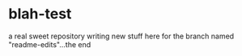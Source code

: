 # blah-test
a real sweet repository
writing new stuff here for the 
branch named "readme-edits"...the end
